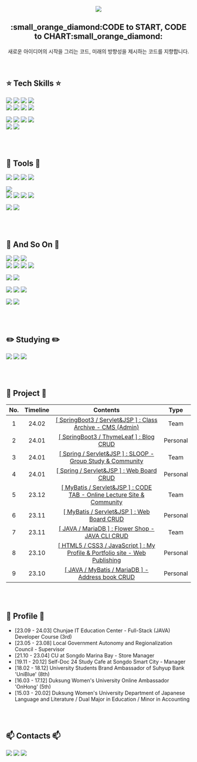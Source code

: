 <!-- <div align="center"> -->

<div align="center">
<img src="https://capsule-render.vercel.app/api?type=Waving&color=gradient&height=260&section=header&text=CHA%20SO%20YOUNG&fontSize=80&animation=twinkling" />

<h2> :small_orange_diamond:CODE to START, CODE to CHART:small_orange_diamond: </h2>
새로운 아이디어의 시작을 그리는 코드, 미래의 방향성을 제시하는 코드를 지향합니다.
<br>

</div>

<br>
<br>

## :star: Tech Skills :star:
<img src="https://img.shields.io/badge/HTML5-E34F26?style=for-the-badge&logo=html5&logoColor=white"/> <img src="https://img.shields.io/badge/CSS3-1572B6?style=for-the-badge&logo=css3&logoColor=white"/> <img src="https://img.shields.io/badge/JavaScript-F7DF1E?style=for-the-badge&logo=javascript&logoColor=white"/> <img src="https://img.shields.io/badge/thymeleaf-005F0F?style=for-the-badge&logo=thymeleaf&logoColor=white"/><br>
<img src="https://img.shields.io/badge/jquery-0769AD?style=for-the-badge&logo=jquery&logoColor=fff"/>
<img src="https://img.shields.io/badge/ajax-0B2343?style=for-the-badge&logo=ajax&logoColor=fff"/> <img src="https://img.shields.io/badge/JSON-000000?style=for-the-badge&logo=JSON&logoColor=white"/>
<img src="https://img.shields.io/badge/bootstrap-7952B3?style=for-the-badge&logo=bootstrap&logoColor=fff"/>

<img src="https://img.shields.io/badge/JAVA-C01818?style=for-the-badge&logo=java&logoColor=white"/> <img src="https://img.shields.io/badge/MySQL-4479A1?style=for-the-badge&logo=mysql&logoColor=white"/>
<img src="https://img.shields.io/badge/MariaDB-003545?style=for-the-badge&logo=mariadb&logoColor=white"/> <img src="https://img.shields.io/badge/Mybatis-000000?style=for-the-badge&logo=Fluentd&logoColor=fff"/><br>
<img src="https://img.shields.io/badge/Spring-6DB33F?style=for-the-badge&logo=spring&logoColor=white"/>
<img src="https://img.shields.io/badge/Spring Boot-6DB33F?style=for-the-badge&logo=springboot&logoColor=white"/>

<br>
<br>

## :hammer: Tools :hammer:
<img src="https://img.shields.io/badge/IntelliJ-000000?style=for-the-badge&logo=intellijidea&logoColor=white"/> <img src="https://img.shields.io/badge/eclipse-2C2255?style=for-the-badge&logo=eclipseide&logoColor=white"/>
<img src="https://img.shields.io/badge/DBeaver-362822?style=for-the-badge&logo=dbeaver&logoColor=white">
<img src="https://img.shields.io/badge/Work Bench-1E93D9?style=for-the-badge&logoColor=white">

<img src="https://img.shields.io/badge/Visual Studio-007ACC?style=for-the-badge&logo=visualstudiocode&logoColor=white"><br>
<img src="https://img.shields.io/badge/GitHub-181717?style=for-the-badge&logo=github&logoColor=white"/>
<img src="https://img.shields.io/badge/GitBash-F05032?style=for-the-badge&logo=git&logoColor=white"/>
<img src="https://img.shields.io/badge/gitkraken-179287?style=for-the-badge&logo=gitkraken&logoColor=white">
<img src="https://img.shields.io/badge/source tree-0052CC?style=for-the-badge&logo=sourcetree&logoColor=white"/>

<img src="https://img.shields.io/badge/Notion-000000?style=for-the-badge&logo=Notion&logoColor=white"> <img src="https://img.shields.io/badge/Slack-4A154B?style=for-the-badge&logo=slack&logoColor=white">

<br>
<br>

## :rainbow: And So On :rainbow:
<img src="https://img.shields.io/badge/yaml-CB171E?style=for-the-badge&logo=yaml&logoColor=white"/> <img src="https://img.shields.io/badge/gradle-02303A?style=for-the-badge&logo=gradle&logoColor=white"/> <img src="https://img.shields.io/badge/apache maven-C71A36?style=for-the-badge&logo=apachemaven&logoColor=white"/><br>
<img src="https://img.shields.io/badge/amazon aws-232F3E?style=for-the-badge&logo=amazonaws&logoColor=white"> <img src="https://img.shields.io/badge/RDS-527FFF?style=for-the-badge&logo=amazonrds&logoColor=white"> <img src="https://img.shields.io/badge/EC2-FF9900?style=for-the-badge&logo=amazonec2&logoColor=white"> <img src="https://img.shields.io/badge/apache tomcat-F8DC75?style=for-the-badge&logo=apachetomcat&logoColor=white">

<img src="https://img.shields.io/badge/SHA256+SALT-ecd31d?style=for-the-badge&logo=sha256&logoColor=000"/> <img src="https://img.shields.io/badge/Spring Security-6DB33F?style=for-the-badge&logo=springsecurity&logoColor=white"/>

<img src="https://img.shields.io/badge/adobe after effects-9999FF?style=for-the-badge&logo=adobeaftereffects&logoColor=white"/> <img src="https://img.shields.io/badge/adobe photoshop-31A8FF?style=for-the-badge&logo=adobephotoshop&logoColor=white"/> <img src="https://img.shields.io/badge/Adobe illustrator-FF9A00?style=for-the-badge&logo=adobeillustrator&logoColor=white"/>

<img src="https://img.shields.io/badge/filezilla-BF0000?style=for-the-badge&logo=filezilla&logoColor=white"> <img src="https://img.shields.io/badge/postman-FF6C37?style=for-the-badge&logo=postman&logoColor=white"> 

<br>
<br>


## :pencil2: Studying :pencil2:
<img src="https://img.shields.io/badge/node js-339933?style=for-the-badge&logo=nodedotjs&logoColor=white"/> <img src="https://img.shields.io/badge/React-61DAFB?style=for-the-badge&logo=React&logoColor=black">
<img src="https://img.shields.io/badge/chart js-FF6384?style=for-the-badge&logo=chartdotjs&logoColor=white">

<br>
<br>

## 🌱 Project 🌱
<div align="center">
  
| No. | Timeline | Contents | Type |
|:---:|:---:|:---:|:---:|
| 1 | 24.02 | [[ SpringBoot3 / Servlet&JSP ] : Class Archive - CMS (Admin)](https://github.com/Eumnya415/Archive-SpringBoot-Public#readme)  | Team |
| 2 | 24.01 | [[ SpringBoot3 / ThymeLeaf ] : Blog CRUD](https://github.com/Eumnya415/springboot-developer#readme)  | Personal |
| 3 | 24.01 | [[ Spring / Servlet&JSP ] : SLOOP - Group Study & Community](https://github.com/S-loop/Sloop-Spring#readme)  | Team |
| 4 | 24.01 | [[ Spring / Servlet&JSP ] : Web Board CRUD](https://github.com/Eumnya415/spring_boardtest#readme)  | Personal |
| 5 | 23.12 | [[ MyBatis / Servlet&JSP ] : CODE TAB - Online Lecture Site & Community](https://github.com/Eumnya415/NOV_Team_Project#readme)  | Team |
| 6 | 23.11 | [[ MyBatis / Servlet&JSP ] : Web Board CRUD](https://github.com/Eumnya415/PRJ_JSP_MVC2#readme)  | Personal |
| 7 | 23.11 | [[ JAVA / MariaDB ] : Flower Shop - JAVA CLI CRUD](https://github.com/Eumnya415/team3_project#readme)  | Team |
| 8 | 23.10 | [[ HTML5 / CSS3 / JavaScript ] : My Profile & Portfolio site - Web Publishing](https://github.com/Eumnya415/PRJ_01_WEB_Publishing/tree/main#readme) | Personal |
| 9 | 23.10 | [[ JAVA / MyBatis / MariaDB ] - Address book CRUD](https://github.com/Eumnya415/PRJ_02_DB#readme) | Personal |

</div>
<br>
<br>

## :eyes: Profile :eyes:
* [23.09 - 24.03] Chunjae IT Education Center - Full-Stack (JAVA) Developer Course (3rd)
* [23.05 - 23.08] Local Government Autonomy and Regionalization Council - Supervisor
* [21.10 - 23.04] CU at Songdo Marina Bay - Store Manager
* [19.11 - 20.12] Self-Doc 24 Study Cafe at Songdo Smart City - Manager
* [18.02 - 18.12] University Students Brand Ambassador of Suhyup Bank 'UniBlue' (8th)
* [16.03 - 17.12] Duksung Women's University Online Ambassador 'OnHong' (5th)
* [15.03 - 20.02] Duksung Women's University Department of Japanese Language and Literature / Dual Major in Education / Minor in Accounting
  
<br>
<br>

## 📫 Contacts 📫

<a href="https://blog.naver.com/2124524" target="_blank"><img src="https://img.shields.io/badge/blog-03C75A?style=for-the-badge&logo=naver&logoColor=white"/></a>
<a href="https://www.instagram.com/s_y_415" target="_blank"><img src="https://img.shields.io/badge/Instagram-E4405F?style=for-the-badge&logo=instagram&logoColor=white"/></a>
<a href="https://velog.io/@eumnya415" target="_blank"><img src="https://img.shields.io/badge/velog-20C997?style=for-the-badge&logo=velog&logoColor=white"/></a>







<!--

| 24.02 | [React / JavaScript / Node.js : Emotional Journal Application] | Personal |
| 24.02 | [React / JavaScript / Node.js : To Do List Application] | Personal |
| 24.02 | [React / JavaScript / Node.js : Numbering Counter Application] | Personal |

<img src="https://img.shields.io/badge/Visual Studio-5C2D91?style=for-the-badge&logo=Visual Studio&logoColor=white"/></a>

<img src="https://img.shields.io/badge/VSCode-2F80ED?style=for-the-badge&logo=&logoColor=white"/>

<a href="http://qr.kakao.com/talk/Izpi45cWlcbi1w63opmw6zqgY9c-" target="_blank"><img src="https://img.shields.io/badge/Kakao-FFCD00?style=for-the-badge&logo=kakaotalk&logoColor=white"/></a>

https://github.com/Eumnya415/PRJ_01_WEB_Publishing/blob/7c54da46fe90cab73ed1ba7a445f61ae1ddece62/README.md
<br>
<br>
<p><a href="https://github.com/Eumnya415/github-profile-trophy"><img src="https://github-profile-trophy.vercel.app/?username=Eumnya415" alt="trophy"></a></p>
<br>

**Eumnya415/Eumnya415** is a ✨ _special_ ✨ repository because its `README.md` (this file) appears on your GitHub profile.

Here are some ideas to get you started:

- 🔭 I’m currently working on ...
- 🌱 I’m currently learning ...
- 👯 I’m looking to collaborate on ...
- 🤔 I’m looking for help with ...
- 💬 Ask me about ...
- 📫 How to reach me: ...
- 😄 Pronouns: ...
- ⚡ Fun fact: ...

<p><img src="https://github-readme-stats.vercel.app/api?username=Eumnya415&amp;show_icons=true" alt="Eumnya415&#39;s github stats">
<a href="https://github.com/Eumnya415"><img src="https://github-readme-stats.vercel.app/api/top-langs/?username=Eumnya415&amp;show_icons=true&amp;hide_border=true&amp;title_color=004386&amp;icon_color=004386&amp;layout=compact" alt="Eumnya415&#39;s github stats"></a>
<img src="https://capsule-render.vercel.app/api?type=waving&amp;color=auto&amp;height=100&amp;section=footer" alt="footer"></p>
</div>
-->
